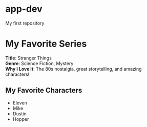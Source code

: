 # app-dev
My first repository
# My Favorite Series

**Title**: Stranger Things  
**Genre**: Science Fiction, Mystery  
**Why I Love It**: The 80s nostalgia, great storytelling, and amazing characters!

## My Favorite Characters
- Eleven
- Mike
- Dustin
- Hopper
